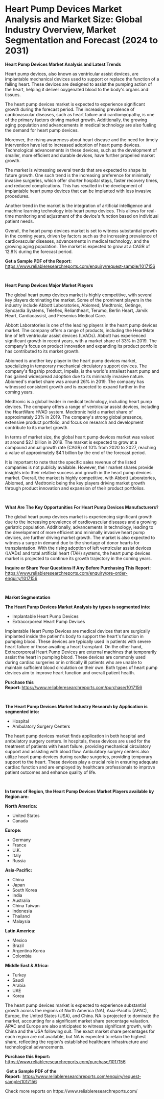 <p><h1>Heart Pump Devices Market Analysis and Market Size: Global Industry Overview, Market Segmentation and Forecast (2024 to 2031)</h1></p><p><strong>Heart Pump Devices Market Analysis and Latest Trends</strong></p>
<p><p>Heart pump devices, also known as ventricular assist devices, are implantable mechanical devices used to support or replace the function of a failing heart. These devices are designed to assist the pumping action of the heart, helping it deliver oxygenated blood to the body's organs and tissues.</p><p>The heart pump devices market is expected to experience significant growth during the forecast period. The increasing prevalence of cardiovascular diseases, such as heart failure and cardiomyopathy, is one of the primary factors driving market growth. Additionally, the growing aging population and advancements in medical technology are also fueling the demand for heart pump devices.</p><p>Moreover, the rising awareness about heart disease and the need for timely intervention have led to increased adoption of heart pump devices. Technological advancements in these devices, such as the development of smaller, more efficient and durable devices, have further propelled market growth.</p><p>The market is witnessing several trends that are expected to shape its future growth. One such trend is the increasing preference for minimally invasive surgeries, which offer shorter hospital stays, faster recovery times, and reduced complications. This has resulted in the development of implantable heart pump devices that can be implanted with less invasive procedures.</p><p>Another trend in the market is the integration of artificial intelligence and machine learning technology into heart pump devices. This allows for real-time monitoring and adjustment of the device's function based on individual patient needs.</p><p>Overall, the heart pump devices market is set to witness substantial growth in the coming years, driven by factors such as the increasing prevalence of cardiovascular diseases, advancements in medical technology, and the growing aging population. The market is expected to grow at a CAGR of 12.8% during the forecast period.</p></p>
<p><strong>Get a Sample PDF of the Report:&nbsp;</strong> <a href="https://www.reliableresearchreports.com/enquiry/request-sample/1017156">https://www.reliableresearchreports.com/enquiry/request-sample/1017156</a></p>
<p>&nbsp;</p>
<p><strong>Heart Pump Devices Major Market Players</strong></p>
<p><p>The global heart pump devices market is highly competitive, with several key players dominating the market. Some of the prominent players in the industry include Abbott Laboratories, Abiomed, Medtronic, Getinge, Syncardia Systems, Teleflex, Reliantheart, Terumo, Berlin Heart, Jarvik Heart, Cardiacassist, and Fresenius Medical Care.</p><p>Abbott Laboratories is one of the leading players in the heart pump devices market. The company offers a range of products, including the HeartMate line of left ventricular assist devices (LVADs). Abbott has experienced significant growth in recent years, with a market share of 33% in 2019. The company's focus on product innovation and expanding its product portfolio has contributed to its market growth.</p><p>Abiomed is another key player in the heart pump devices market, specializing in temporary mechanical circulatory support devices. The company's flagship product, Impella, is the world's smallest heart pump and has gained widespread adoption due to its minimally invasive nature. Abiomed's market share was around 26% in 2019. The company has witnessed consistent growth and is expected to expand further in the coming years.</p><p>Medtronic is a global leader in medical technology, including heart pump devices. The company offers a range of ventricular assist devices, including the HeartWare HVAD system. Medtronic held a market share of approximately 23% in 2019. The company's strong global presence, extensive product portfolio, and focus on research and development contribute to its market growth.</p><p>In terms of market size, the global heart pump devices market was valued at around $2.1 billion in 2019. The market is expected to grow at a compound annual growth rate (CAGR) of 10% from 2020 to 2027, reaching a value of approximately $4.1 billion by the end of the forecast period.</p><p>It is important to note that the specific sales revenue of the listed companies is not publicly available. However, their market shares provide insights into their relative success and growth in the heart pump devices market. Overall, the market is highly competitive, with Abbott Laboratories, Abiomed, and Medtronic being the key players driving market growth through product innovation and expansion of their product portfolios.</p></p>
<p>&nbsp;</p>
<p><strong>What Are The Key Opportunities For Heart Pump Devices Manufacturers?</strong></p>
<p><p>The global heart pump devices market is experiencing significant growth due to the increasing prevalence of cardiovascular diseases and a growing geriatric population. Additionally, advancements in technology, leading to the development of more efficient and minimally invasive heart pump devices, are further driving market growth. The market is also expected to witness a surge in demand due to the shortage of donor hearts for transplantation. With the rising adoption of left ventricular assist devices (LVADs) and total artificial heart (TAH) systems, the heart pump devices market is projected to continue its growth trajectory in the coming years.</p></p>
<p><strong>Inquire or Share Your Questions If Any Before Purchasing This Report:</strong> <a href="https://www.reliableresearchreports.com/enquiry/pre-order-enquiry/1017156">https://www.reliableresearchreports.com/enquiry/pre-order-enquiry/1017156</a></p>
<p>&nbsp;</p>
<p><strong>Market Segmentation</strong></p>
<p><strong>The Heart Pump Devices Market Analysis by types is segmented into:</strong></p>
<p><ul><li>Implantable Heart Pump Devices</li><li>Extracorporeal Heart Pump Devices</li></ul></p>
<p><p>Implantable Heart Pump Devices are medical devices that are surgically implanted inside the patient's body to support the heart's function in pumping blood. These devices are typically used in patients with severe heart failure or those awaiting a heart transplant. On the other hand, Extracorporeal Heart Pump Devices are external machines that temporarily assist the heart in pumping blood. These devices are commonly used during cardiac surgeries or in critically ill patients who are unable to maintain sufficient blood circulation on their own. Both types of heart pump devices aim to improve heart function and overall patient health.</p></p>
<p><strong>Purchase this Report:&nbsp;</strong><a href="https://www.reliableresearchreports.com/purchase/1017156">https://www.reliableresearchreports.com/purchase/1017156</a></p>
<p>&nbsp;</p>
<p><strong>The Heart Pump Devices Market Industry Research by Application is segmented into:</strong></p>
<p><ul><li>Hospital</li><li>Ambulatory Surgery Centers</li></ul></p>
<p><p>The heart pump devices market finds application in both hospital and ambulatory surgery centers. In hospitals, these devices are used for the treatment of patients with heart failure, providing mechanical circulatory support and assisting with blood flow. Ambulatory surgery centers also utilize heart pump devices during cardiac surgeries, providing temporary support to the heart. These devices play a crucial role in ensuring adequate cardiac function and are employed by healthcare professionals to improve patient outcomes and enhance quality of life.</p></p>
<p>&nbsp;</p>
<p><strong>In terms of Region, the Heart Pump Devices Market Players available by Region are:</strong></p>
<p>
    <p> <strong> North America: </strong>
        <ul>
            <li>United States</li>
            <li>Canada</li>
        </ul>
        </p> 
    <p> <strong> Europe: </strong>
        <ul>
            <li>Germany</li>
            <li>France</li>
            <li>U.K.</li>
            <li>Italy</li>
            <li>Russia</li>
        </ul>
        </p> 
    <p> <strong> Asia-Pacific: </strong>
        <ul>
            <li>China</li>
            <li>Japan</li>
            <li>South Korea</li>
            <li>India</li>
            <li>Australia</li>
            <li>China Taiwan</li>
            <li>Indonesia</li>
            <li>Thailand</li>
            <li>Malaysia</li>
        </ul>
        </p> 
    <p> <strong> Latin America: </strong>
        <ul>
            <li>Mexico</li>
            <li>Brazil</li>
            <li>Argentina Korea</li>
            <li>Colombia</li>
        </ul>
        </p> 
    <p> <strong> Middle East & Africa: </strong>
        <ul>
            <li>Turkey</li>
            <li>Saudi</li>
            <li>Arabia</li>
            <li>UAE</li>
            <li>Korea</li>
        </ul>
    </p>
    </p>
<p><p>The heart pump devices market is expected to experience substantial growth across the regions of North America (NA), Asia-Pacific (APAC), Europe, the United States (USA), and China. NA is projected to dominate the market, accounting for a significant market share percentage valuation. APAC and Europe are also anticipated to witness significant growth, with China and the USA following suit. The exact market share percentages for each region are not available, but NA is expected to retain the highest share, reflecting the region's established healthcare infrastructure and technological advancements.</p></p>
<p><strong>Purchase this Report: </strong><a href="https://www.reliableresearchreports.com/purchase/1017156">https://www.reliableresearchreports.com/purchase/1017156</a></p>
<p>&nbsp;<strong>Get a Sample PDF of the Report:&nbsp;&nbsp;</strong><a href="https://www.reliableresearchreports.com/enquiry/request-sample/1017156">https://www.reliableresearchreports.com/enquiry/request-sample/1017156</a></p>
<p><strong></strong></p>
<p>Check more reports on https://www.reliableresearchreports.com/</p>